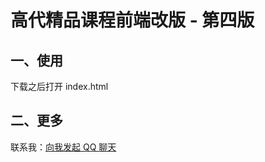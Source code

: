 # 高代精品课程前端改版 - 第四版

## 一、使用

下载之后打开 index.html

## 二、更多

联系我：[向我发起 QQ 聊天](tencent://message/?uin=1337834741)
